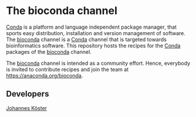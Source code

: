 The bioconda channel
====================

[Conda](http://anaconda.org) is a platform and language independent package manager, that sports easy distribution, installation and version management of software.
The [bioconda](https://anaconda.org/bioconda) channel is a [Conda](http://anaconda.org) channel that is targeted towards bioinformatics software.
This repository hosts the recipes for the [Conda](http://anaconda.org) packages of the [bioconda](https://anaconda.org/bioconda) channel. 

The [bioconda](https://anaconda.org/bioconda) channel is intended as a community effort. Hence, everybody is invited to contribute recipes and join the team at https://anaconda.org/bioconda.


Developers
----------

[Johannes Köster](https://github.com/johanneskoester)
